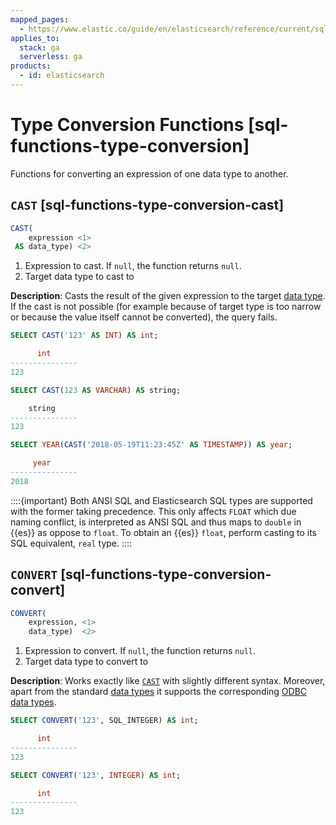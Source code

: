 ```yaml
---
mapped_pages:
  - https://www.elastic.co/guide/en/elasticsearch/reference/current/sql-functions-type-conversion.html
applies_to:
  stack: ga
  serverless: ga
products:
  - id: elasticsearch
---
```


# Type Conversion Functions [sql-functions-type-conversion]

Functions for converting an expression of one data type to another.

## `CAST` [sql-functions-type-conversion-cast]

```sql
CAST(
    expression <1>
 AS data_type) <2>
```

1. Expression to cast. If `null`, the function returns `null`.
2. Target data type to cast to


**Description**: Casts the result of the given expression to the target [data type](elasticsearch://reference/query-languages/sql/sql-data-types.md). If the cast is not possible (for example because of target type is too narrow or because the value itself cannot be converted), the query fails.

```sql
SELECT CAST('123' AS INT) AS int;

      int
---------------
123
```

```sql
SELECT CAST(123 AS VARCHAR) AS string;

    string
---------------
123
```

```sql
SELECT YEAR(CAST('2018-05-19T11:23:45Z' AS TIMESTAMP)) AS year;

     year
---------------
2018
```

::::{important} 
Both ANSI SQL and Elasticsearch SQL types are supported with the former taking precedence. This only affects `FLOAT` which due naming conflict, is interpreted as ANSI SQL and thus maps to `double` in {{es}} as oppose to `float`. To obtain an {{es}} `float`, perform casting to its SQL equivalent, `real` type.
::::



## `CONVERT` [sql-functions-type-conversion-convert]

```sql
CONVERT(
    expression, <1>
    data_type)  <2>
```

1. Expression to convert. If `null`, the function returns `null`.
2. Target data type to convert to


**Description**: Works exactly like [`CAST`](#sql-functions-type-conversion-cast) with slightly different syntax. Moreover, apart from the standard [data types](elasticsearch://reference/query-languages/sql/sql-data-types.md) it supports the corresponding [ODBC data types](https://docs.microsoft.com/en-us/sql/odbc/reference/appendixes/explicit-data-type-conversion-function?view=sql-server-2017).

```sql
SELECT CONVERT('123', SQL_INTEGER) AS int;

      int
---------------
123
```

```sql
SELECT CONVERT('123', INTEGER) AS int;

      int
---------------
123
```


